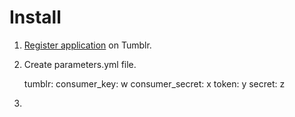 # Install
1. [Register application](http://www.tumblr.com/oauth/apps) on Tumblr.
1. Create parameters.yml file.

	tumblr:
	    consumer_key: w
	    consumer_secret: x
	    token: y
	    secret: z

1.